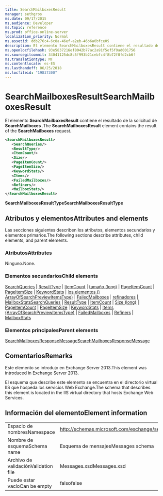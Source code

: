 ```yaml
---
title: SearchMailboxesResult
manager: sethgros
ms.date: 09/17/2015
ms.audience: Developer
ms.topic: reference
ms.prod: office-online-server
localization_priority: Normal
ms.assetid: ddb276c4-6c8a-46ef-a2eb-46b6a0bfce09
description: El elemento SearchMailboxesResult contiene el resultado de la solicitud de SearchMailboxes.
ms.openlocfilehash: 93e5837216ef8942b77ac2a91f5ef5f0ad001756
ms.sourcegitcommit: 34041125dc8c5f993b21cebfc4f8b72f0fd2cb6f
ms.translationtype: MT
ms.contentlocale: es-ES
ms.lasthandoff: 06/25/2018
ms.locfileid: "19837300"
---
```

# <a name="searchmailboxesresult"></a><span data-ttu-id="bcea7-103">SearchMailboxesResult</span><span class="sxs-lookup"><span data-stu-id="bcea7-103">SearchMailboxesResult</span></span>

<span data-ttu-id="bcea7-104">El elemento **SearchMailboxesResult** contiene el resultado de la solicitud de **SearchMailboxes** .</span><span class="sxs-lookup"><span data-stu-id="bcea7-104">The **SearchMailboxesResult** element contains the result of the **SearchMailboxes** request.</span></span> 
  
```XML
<SearchMailboxesResult>
   <SearchQueries/>
   <ResultType/>
   <ItemCount/>
   <Size/>
   <PageItemCount/>
   <PageItemSize/>
   <KeywordStats/>
   <Items/>
   <FailedMailboxes/>
   <Refiners/>
   <MailboxStats/>
</SearchMailboxesResult>
```

 <span data-ttu-id="bcea7-105">**SearchMailboxesResultType**</span><span class="sxs-lookup"><span data-stu-id="bcea7-105">**SearchMailboxesResultType**</span></span>
## <a name="attributes-and-elements"></a><span data-ttu-id="bcea7-106">Atributos y elementos</span><span class="sxs-lookup"><span data-stu-id="bcea7-106">Attributes and elements</span></span>

<span data-ttu-id="bcea7-107">Las secciones siguientes describen los atributos, elementos secundarios y elementos primarios.</span><span class="sxs-lookup"><span data-stu-id="bcea7-107">The following sections describe attributes, child elements, and parent elements.</span></span>
  
### <a name="attributes"></a><span data-ttu-id="bcea7-108">Atributos</span><span class="sxs-lookup"><span data-stu-id="bcea7-108">Attributes</span></span>

<span data-ttu-id="bcea7-109">Ninguno.</span><span class="sxs-lookup"><span data-stu-id="bcea7-109">None.</span></span>
  
### <a name="child-elements"></a><span data-ttu-id="bcea7-110">Elementos secundarios</span><span class="sxs-lookup"><span data-stu-id="bcea7-110">Child elements</span></span>

<span data-ttu-id="bcea7-111">[SearchQueries](searchqueries.md) | [ResultType](resulttype.md) | [ItemCount](itemcount.md) | [tamaño (long)](size-long.md) | [PageItemCount](pageitemcount.md) | [PageItemSize](pageitemsize.md) | [KeywordStats](keywordstats.md) | [los elementos () ArrayOfSearchPreviewItemsType)](items-arrayofsearchpreviewitemstype.md) | [FailedMailboxes](failedmailboxes.md) | [refinadores](refiners.md) | [MailboxStats](mailboxstats.md)</span><span class="sxs-lookup"><span data-stu-id="bcea7-111">[SearchQueries](searchqueries.md) | [ResultType](resulttype.md) | [ItemCount](itemcount.md) | [Size (long)](size-long.md) | [PageItemCount](pageitemcount.md) | [PageItemSize](pageitemsize.md) | [KeywordStats](keywordstats.md) | [Items (ArrayOfSearchPreviewItemsType)](items-arrayofsearchpreviewitemstype.md) | [FailedMailboxes](failedmailboxes.md) | [Refiners](refiners.md) | [MailboxStats](mailboxstats.md)</span></span>
  
### <a name="parent-elements"></a><span data-ttu-id="bcea7-112">Elementos principales</span><span class="sxs-lookup"><span data-stu-id="bcea7-112">Parent elements</span></span>

[<span data-ttu-id="bcea7-113">SearchMailboxesResponseMessage</span><span class="sxs-lookup"><span data-stu-id="bcea7-113">SearchMailboxesResponseMessage</span></span>](searchmailboxesresponsemessage.md)
  
## <a name="remarks"></a><span data-ttu-id="bcea7-114">Comentarios</span><span class="sxs-lookup"><span data-stu-id="bcea7-114">Remarks</span></span>

<span data-ttu-id="bcea7-115">Este elemento se introdujo en Exchange Server 2013.</span><span class="sxs-lookup"><span data-stu-id="bcea7-115">This element was introduced in Exchange Server 2013.</span></span>
  
<span data-ttu-id="bcea7-116">El esquema que describe este elemento se encuentra en el directorio virtual IIS que hospeda los servicios Web Exchange.</span><span class="sxs-lookup"><span data-stu-id="bcea7-116">The schema that describes this element is located in the IIS virtual directory that hosts Exchange Web Services.</span></span>
  
## <a name="element-information"></a><span data-ttu-id="bcea7-117">Información del elemento</span><span class="sxs-lookup"><span data-stu-id="bcea7-117">Element information</span></span>

|||
|:-----|:-----|
|<span data-ttu-id="bcea7-118">Espacio de nombres</span><span class="sxs-lookup"><span data-stu-id="bcea7-118">Namespace</span></span>  <br/> |http://schemas.microsoft.com/exchange/services/2006/messages  <br/> |
|<span data-ttu-id="bcea7-119">Nombre de esquema</span><span class="sxs-lookup"><span data-stu-id="bcea7-119">Schema name</span></span>  <br/> |<span data-ttu-id="bcea7-120">Esquema de mensajes</span><span class="sxs-lookup"><span data-stu-id="bcea7-120">Messages schema</span></span>  <br/> |
|<span data-ttu-id="bcea7-121">Archivo de validación</span><span class="sxs-lookup"><span data-stu-id="bcea7-121">Validation file</span></span>  <br/> |<span data-ttu-id="bcea7-122">Messages.xsd</span><span class="sxs-lookup"><span data-stu-id="bcea7-122">Messages.xsd</span></span>  <br/> |
|<span data-ttu-id="bcea7-123">Puede estar vacío</span><span class="sxs-lookup"><span data-stu-id="bcea7-123">Can be empty</span></span>  <br/> |<span data-ttu-id="bcea7-124">falso</span><span class="sxs-lookup"><span data-stu-id="bcea7-124">false</span></span>  <br/> |
   

